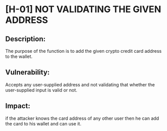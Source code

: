 # [H-01] NOT VALIDATING THE GIVEN ADDRESS

## Description:
The purpose of the function is to add the given crypto credit card address to the wallet.

## Vulnerability:
Accepts any user-supplied address and not validating that whether the user-supplied input is valid or not.

## Impact:
if the attacker knows the card address of any other user then  he can add the card to his wallet and can use it.
